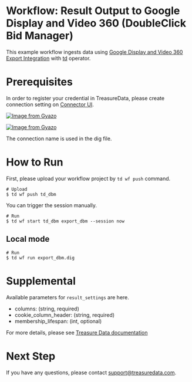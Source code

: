 # Workflow: Result Output to Google Display and Video 360 (DoubleClick Bid Manager)

This example workflow ingests data using [Google Display and Video 360 Export Integration](https://docs.treasuredata.com/display/public/INT/Google+Display+and+Video+360+Export+Integration) with [td](https://docs.digdag.io/operators/td.html) operator.

# Prerequisites

In order to register your credential in TreasureData, please create connection setting on [Connector UI](https://console.treasuredata.com/app/connections).

[![Image from Gyazo](https://t.gyazo.com/teams/treasure-data/aea8b1080bd9dbc8d343d967b0c7d3e5.png)](https://treasure-data.gyazo.com/aea8b1080bd9dbc8d343d967b0c7d3e5)

[![Image from Gyazo](https://t.gyazo.com/teams/treasure-data/e2479da555ccce101d2941a29ba31449.png)](https://treasure-data.gyazo.com/e2479da555ccce101d2941a29ba31449)

The connection name is used in the dig file.

# How to Run

First, please upload your workflow project by `td wf push` command.

    # Upload
    $ td wf push td_dbm

You can trigger the session manually.

    # Run
    $ td wf start td_dbm export_dbm --session now

## Local mode

    # Run
    $ td wf run export_dbm.dig

# Supplemental

Available parameters for `result_settings` are here.

- columns: (string, required)
- cookie_column_header: (string, required)
- membership_lifespan: (int, optional)

For more details, please see [Treasure Data documentation](https://docs.treasuredata.com/display/public/INT/Google+DoubleClick+Bid+Manager+Export+Integration)

# Next Step

If you have any questions, please contact support@treasuredata.com.
